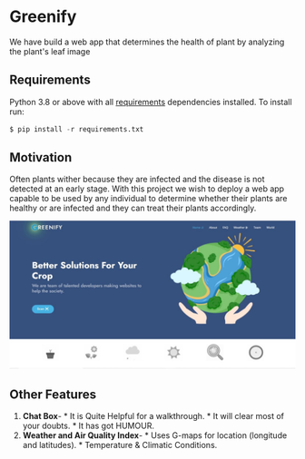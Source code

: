 # Greenify
We have build a web app that determines the health of plant by analyzing the plant's leaf image

## Requirements
Python 3.8 or above with all [requirements](requirements.txt) dependencies installed. To install run:
```python
$ pip install -r requirements.txt
```

## Motivation
Often plants wither because they are infected and the disease is not detected at an early stage. With this project we wish to deploy a web app capable to be used by any individual to determine whether their plants are healthy or are infected and they can treat their plants accordingly.

![Website Homepage](home-page.jpg)

## Other Features
1. **Chat Box**-
             * It is Quite Helpful for a walkthrough.
             * It will clear most of your doubts.
             * It has got HUMOUR.
2. **Weather and Air Quality Index**-
             * Uses G-maps for location (longitude and latitudes).
             * Temperature & Climatic Conditions.
     
            




